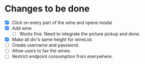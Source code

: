 # Changes to be done
- [x] Click on every part of the wine and opens modal
- [x] Add wine
  - [ ] Works fine. Need to integrate the picture pickup and done.
- [x] Make all div's same height for wineList.
- [ ] Create username and password.
- [ ] Allow users to fav the wines.
- [ ] Restrict endpoint consumption from everywhere.
